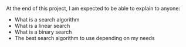 At the end of this project, I am expected to be able to explain to anyone:

- What is a search algorithm
- What is a linear search
- What is a binary search
- The best search algorithm to use depending on my needs
